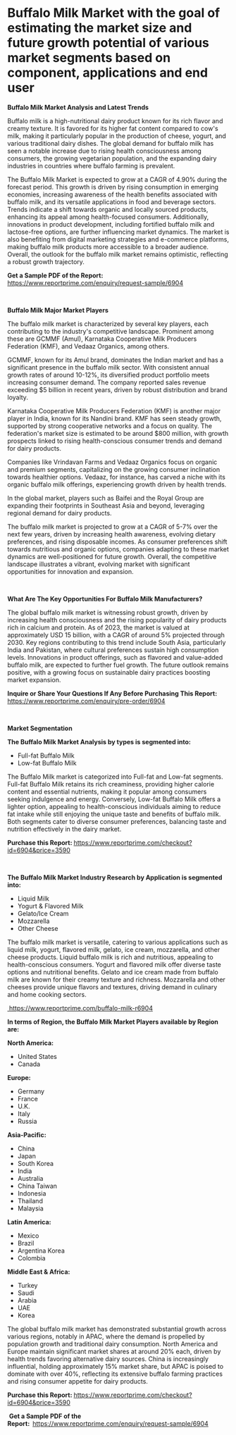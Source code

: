 <p><h1>Buffalo Milk Market with the goal of estimating the market size and future growth potential of various market segments based on component, applications and end user</h1></p><p><strong>Buffalo Milk Market Analysis and Latest Trends</strong></p>
<p><p>Buffalo milk is a high-nutritional dairy product known for its rich flavor and creamy texture. It is favored for its higher fat content compared to cow's milk, making it particularly popular in the production of cheese, yogurt, and various traditional dairy dishes. The global demand for buffalo milk has seen a notable increase due to rising health consciousness among consumers, the growing vegetarian population, and the expanding dairy industries in countries where buffalo farming is prevalent. </p><p>The Buffalo Milk Market is expected to grow at a CAGR of 4.90% during the forecast period. This growth is driven by rising consumption in emerging economies, increasing awareness of the health benefits associated with buffalo milk, and its versatile applications in food and beverage sectors. Trends indicate a shift towards organic and locally sourced products, enhancing its appeal among health-focused consumers. Additionally, innovations in product development, including fortified buffalo milk and lactose-free options, are further influencing market dynamics. The market is also benefiting from digital marketing strategies and e-commerce platforms, making buffalo milk products more accessible to a broader audience. Overall, the outlook for the buffalo milk market remains optimistic, reflecting a robust growth trajectory.</p></p>
<p><strong>Get a Sample PDF of the Report:&nbsp;</strong> <a href="https://www.reportprime.com/enquiry/request-sample/6904?utm_campaign=4602&utm_medium=2&utm_source=Github&utm_content=ia&utm_term=17052025&utm_id=buffalo-milk">https://www.reportprime.com/enquiry/request-sample/6904</a></p>
<p>&nbsp;</p>
<p><strong>Buffalo Milk Major Market Players</strong></p>
<p><p>The buffalo milk market is characterized by several key players, each contributing to the industry's competitive landscape. Prominent among these are GCMMF (Amul), Karnataka Cooperative Milk Producers Federation (KMF), and Vedaaz Organics, among others.</p><p>GCMMF, known for its Amul brand, dominates the Indian market and has a significant presence in the buffalo milk sector. With consistent annual growth rates of around 10-12%, its diversified product portfolio meets increasing consumer demand. The company reported sales revenue exceeding $5 billion in recent years, driven by robust distribution and brand loyalty.</p><p>Karnataka Cooperative Milk Producers Federation (KMF) is another major player in India, known for its Nandini brand. KMF has seen steady growth, supported by strong cooperative networks and a focus on quality. The federation's market size is estimated to be around $800 million, with growth prospects linked to rising health-conscious consumer trends and demand for dairy products.</p><p>Companies like Vrindavan Farms and Vedaaz Organics focus on organic and premium segments, capitalizing on the growing consumer inclination towards healthier options. Vedaaz, for instance, has carved a niche with its organic buffalo milk offerings, experiencing growth driven by health trends.</p><p>In the global market, players such as Baifei and the Royal Group are expanding their footprints in Southeast Asia and beyond, leveraging regional demand for dairy products.</p><p>The buffalo milk market is projected to grow at a CAGR of 5-7% over the next few years, driven by increasing health awareness, evolving dietary preferences, and rising disposable incomes. As consumer preferences shift towards nutritious and organic options, companies adapting to these market dynamics are well-positioned for future growth. Overall, the competitive landscape illustrates a vibrant, evolving market with significant opportunities for innovation and expansion.</p></p>
<p>&nbsp;</p>
<p><strong>What Are The Key Opportunities For Buffalo Milk Manufacturers?</strong></p>
<p><p>The global buffalo milk market is witnessing robust growth, driven by increasing health consciousness and the rising popularity of dairy products rich in calcium and protein. As of 2023, the market is valued at approximately USD 15 billion, with a CAGR of around 5% projected through 2030. Key regions contributing to this trend include South Asia, particularly India and Pakistan, where cultural preferences sustain high consumption levels. Innovations in product offerings, such as flavored and value-added buffalo milk, are expected to further fuel growth. The future outlook remains positive, with a growing focus on sustainable dairy practices boosting market expansion.</p></p>
<p><strong>Inquire or Share Your Questions If Any Before Purchasing This Report:</strong> <a href="https://www.reportprime.com/enquiry/pre-order/6904?utm_campaign=4602&utm_medium=2&utm_source=Github&utm_content=ia&utm_term=17052025&utm_id=buffalo-milk">https://www.reportprime.com/enquiry/pre-order/6904</a></p>
<p>&nbsp;</p>
<p><strong>Market Segmentation</strong></p>
<p><strong>The Buffalo Milk Market Analysis by types is segmented into:</strong></p>
<p><ul><li>Full-fat Buffalo Milk</li><li>Low-fat Buffalo Milk</li></ul></p>
<p><p>The Buffalo Milk market is categorized into Full-fat and Low-fat segments. Full-fat Buffalo Milk retains its rich creaminess, providing higher calorie content and essential nutrients, making it popular among consumers seeking indulgence and energy. Conversely, Low-fat Buffalo Milk offers a lighter option, appealing to health-conscious individuals aiming to reduce fat intake while still enjoying the unique taste and benefits of buffalo milk. Both segments cater to diverse consumer preferences, balancing taste and nutrition effectively in the dairy market.</p></p>
<p><strong>Purchase this Report:&nbsp;</strong><a href="https://www.reportprime.com/checkout?id=6904&price=3590&utm_campaign=4602&utm_medium=2&utm_source=Github&utm_content=ia&utm_term=17052025&utm_id=buffalo-milk">https://www.reportprime.com/checkout?id=6904&price=3590</a></p>
<p>&nbsp;</p>
<p><strong>The Buffalo Milk Market Industry Research by Application is segmented into:</strong></p>
<p><ul><li>Liquid Milk</li><li>Yogurt & Flavored Milk</li><li>Gelato/Ice Cream</li><li>Mozzarella</li><li>Other Cheese</li></ul></p>
<p><p>The buffalo milk market is versatile, catering to various applications such as liquid milk, yogurt, flavored milk, gelato, ice cream, mozzarella, and other cheese products. Liquid buffalo milk is rich and nutritious, appealing to health-conscious consumers. Yogurt and flavored milk offer diverse taste options and nutritional benefits. Gelato and ice cream made from buffalo milk are known for their creamy texture and richness. Mozzarella and other cheeses provide unique flavors and textures, driving demand in culinary and home cooking sectors.</p></p>
<p><a href="https://www.reportprime.com/buffalo-milk-r6904?utm_campaign=4602&utm_medium=2&utm_source=Github&utm_content=ia&utm_term=17052025&utm_id=buffalo-milk">&nbsp;https://www.reportprime.com/buffalo-milk-r6904</a></p>
<p><strong>In terms of Region, the Buffalo Milk Market Players available by Region are:</strong></p>
<p>
    <p> <strong> North America: </strong>
        <ul>
            <li>United States</li>
            <li>Canada</li>
        </ul>
        </p> 
    <p> <strong> Europe: </strong>
        <ul>
            <li>Germany</li>
            <li>France</li>
            <li>U.K.</li>
            <li>Italy</li>
            <li>Russia</li>
        </ul>
        </p> 
    <p> <strong> Asia-Pacific: </strong>
        <ul>
            <li>China</li>
            <li>Japan</li>
            <li>South Korea</li>
            <li>India</li>
            <li>Australia</li>
            <li>China Taiwan</li>
            <li>Indonesia</li>
            <li>Thailand</li>
            <li>Malaysia</li>
        </ul>
        </p> 
    <p> <strong> Latin America: </strong>
        <ul>
            <li>Mexico</li>
            <li>Brazil</li>
            <li>Argentina Korea</li>
            <li>Colombia</li>
        </ul>
        </p> 
    <p> <strong> Middle East & Africa: </strong>
        <ul>
            <li>Turkey</li>
            <li>Saudi</li>
            <li>Arabia</li>
            <li>UAE</li>
            <li>Korea</li>
        </ul>
    </p>
    </p>
<p><p>The global buffalo milk market has demonstrated substantial growth across various regions, notably in APAC, where the demand is propelled by population growth and traditional dairy consumption. North America and Europe maintain significant market shares at around 20% each, driven by health trends favoring alternative dairy sources. China is increasingly influential, holding approximately 15% market share, but APAC is poised to dominate with over 40%, reflecting its extensive buffalo farming practices and rising consumer appetite for dairy products.</p></p>
<p><strong>Purchase this Report: </strong><a href="https://www.reportprime.com/checkout?id=6904&price=3590&utm_campaign=4602&utm_medium=2&utm_source=Github&utm_content=ia&utm_term=17052025&utm_id=buffalo-milk">https://www.reportprime.com/checkout?id=6904&price=3590</a></p>
<p>&nbsp;<strong>Get a Sample PDF of the Report:&nbsp;&nbsp;</strong><a href="https://www.reportprime.com/enquiry/request-sample/6904?utm_campaign=4602&utm_medium=2&utm_source=Github&utm_content=ia&utm_term=17052025&utm_id=buffalo-milk">https://www.reportprime.com/enquiry/request-sample/6904</a></p>
<p><strong></strong></p>
<p><p></p><p></p><p></p></p>